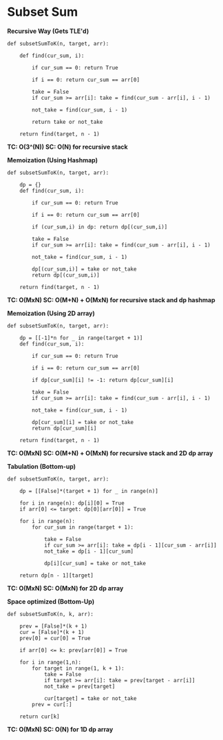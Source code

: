 # Subset Sum
**Recursive Way (Gets TLE'd)**
```
def subsetSumToK(n, target, arr):
    
    def find(cur_sum, i):        
        
        if cur_sum == 0: return True
        
        if i == 0: return cur_sum == arr[0]
        
        take = False
        if cur_sum >= arr[i]: take = find(cur_sum - arr[i], i - 1)
        
        not_take = find(cur_sum, i - 1)
        
        return take or not_take
    
    return find(target, n - 1)
```
**TC: O(3^(N))
SC: O(N) for recursive stack**

**Memoization (Using Hashmap)**
```
def subsetSumToK(n, target, arr):
    
    dp = {}   
    def find(cur_sum, i):        
        
        if cur_sum == 0: return True
        
        if i == 0: return cur_sum == arr[0]
    
        if (cur_sum,i) in dp: return dp[(cur_sum,i)]
    
        take = False
        if cur_sum >= arr[i]: take = find(cur_sum - arr[i], i - 1)
        
        not_take = find(cur_sum, i - 1)
        
        dp[(cur_sum,i)] = take or not_take
        return dp[(cur_sum,i)]
    
    return find(target, n - 1)
```    
**TC: O(MxN)
SC: O(M+N) + O(MxN) for recursive stack and dp hashmap**

**Memoization (Using 2D array)**
```
def subsetSumToK(n, target, arr):
    
    dp = [[-1]*n for _ in range(target + 1)]
    def find(cur_sum, i):        
        
        if cur_sum == 0: return True
        
        if i == 0: return cur_sum == arr[0]
    
        if dp[cur_sum][i] != -1: return dp[cur_sum][i]
    
        take = False
        if cur_sum >= arr[i]: take = find(cur_sum - arr[i], i - 1)
        
        not_take = find(cur_sum, i - 1)
        
        dp[cur_sum][i] = take or not_take
        return dp[cur_sum][i]
    
    return find(target, n - 1)
```    
**TC: O(MxN)
SC: O(M+N) + O(MxN) for recursive stack and 2D dp array**

**Tabulation (Bottom-up)**
```
def subsetSumToK(n, target, arr):
    
    dp = [[False]*(target + 1) for _ in range(n)]
    
    for i in range(n): dp[i][0] = True
    if arr[0] <= target: dp[0][arr[0]] = True
    
    for i in range(n):
        for cur_sum in range(target + 1):
        
            take = False
            if cur_sum >= arr[i]: take = dp[i - 1][cur_sum - arr[i]]
            not_take = dp[i - 1][cur_sum]

            dp[i][cur_sum] = take or not_take
            
    return dp[n - 1][target]
```

**TC: O(MxN)
SC: O(MxN) for 2D dp array**


**Space optimized (Bottom-Up)**
```
def subsetSumToK(n, k, arr):
    
    prev = [False]*(k + 1)
    cur = [False]*(k + 1)
    prev[0] = cur[0] = True
    
    if arr[0] <= k: prev[arr[0]] = True
    
    for i in range(1,n):
        for target in range(1, k + 1):
            take = False
            if target >= arr[i]: take = prev[target - arr[i]]
            not_take = prev[target]

            cur[target] = take or not_take
        prev = cur[:]
        
    return cur[k]
```
**TC: O(MxN)
SC: O(N) for 1D dp array**
